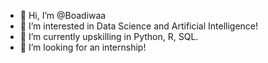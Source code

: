 - 👋 Hi, I’m @Boadiwaa
- 👀 I’m interested in Data Science and Artificial Intelligence!
- 🌱 I’m currently upskilling in Python, R, SQL.
- 💞️ I’m looking for an internship!
 
<!---
Boadiwaa/Boadiwaa is a ✨ special ✨ repository because its `README.md` (this file) appears on your GitHub profile.
You can click the Preview link to take a look at your changes.
--->
